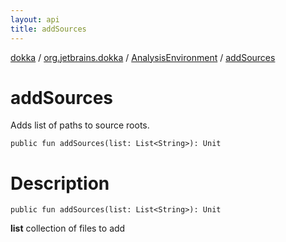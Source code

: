 ```yaml
---
layout: api
title: addSources
---
```

[dokka](../../index.html) / [org.jetbrains.dokka](../index.html) / [AnalysisEnvironment](index.html) / [addSources](addSources.html)


# addSources

Adds list of paths to source roots.
```
public fun addSources(list: List<String>): Unit
```

# Description

```
public fun addSources(list: List<String>): Unit
```


**list**
collection of files to add

